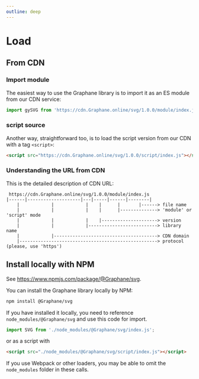 ```yaml
---
outline: deep
---
```


# Load

## From CDN

### Import module

The easiest way to use the Graphane library is to import it as an ES module from our CDN service:

```js
import gySVG from 'https://cdn.Graphane.online/svg/1.0.0/module/index.js';
```

### script source

Another way, straightforward too, is to load the script version from our CDN with a tag `<script>`:

```html
<script src="https://cdn.Graphane.online/svg/1.0.0/script/index.js"></script>;
```

### Understanding the URL from CDN

This is the detailed description of CDN URL:

```
 https://cdn.Graphane.online/svg/1.0.0/module/index.js
|------|--------------------|---|-----|------|--------|
    |            |            |    |      |       |------> file name
    |            |            |    |      |--------------> 'module' or 'script' mode
    |            |            |    |---------------------> version
    |            |            |--------------------------> library name
    |            |---------------------------------------> CDN domain
    |----------------------------------------------------> protocol (please, use 'https')
```

## Install locally with NPM

See <https://www.npmjs.com/package/@Graphane/svg>.

You can install the Graphane library locally by NPM:

```bash
npm install @Graphane/svg
```

If you have installed it locally, you need to reference `node_modules/@Graphane/svg` and use this
code for import. 

```js
import SVG from './node_modules/@Graphane/svg/index.js';
```

or as a script with

```html
<script src="./node_modules/@Graphane/svg/script/index.js"></script>
```

If you use Webpack or other loaders, you may be able to omit the `node_modules` folder in these 
calls.